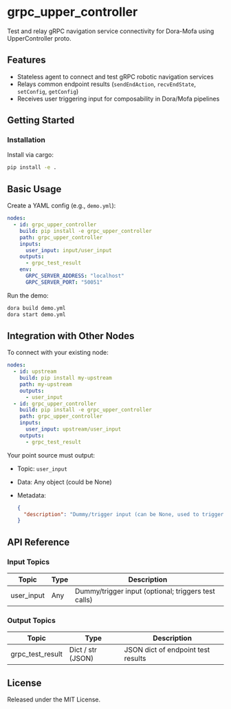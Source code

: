 # grpc_upper_controller

Test and relay gRPC navigation service connectivity for Dora-Mofa using UpperController proto.

## Features
- Stateless agent to connect and test gRPC robotic navigation services
- Relays common endpoint results (`sendEndAction`, `recvEndState`, `setConfig`, `getConfig`)
- Receives user triggering input for composability in Dora/Mofa pipelines

## Getting Started

### Installation
Install via cargo:
```bash
pip install -e .
```

## Basic Usage

Create a YAML config (e.g., `demo.yml`):

```yaml
nodes:
  - id: grpc_upper_controller
    build: pip install -e grpc_upper_controller
    path: grpc_upper_controller
    inputs:
      user_input: input/user_input
    outputs:
      - grpc_test_result
    env:
      GRPC_SERVER_ADDRESS: "localhost"
      GRPC_SERVER_PORT: "50051"
```

Run the demo:

```bash
dora build demo.yml
dora start demo.yml
```


## Integration with Other Nodes

To connect with your existing node:

```yaml
nodes:
  - id: upstream
    build: pip install my-upstream
    path: my-upstream
    outputs:
      - user_input
  - id: grpc_upper_controller
    build: pip install -e grpc_upper_controller
    path: grpc_upper_controller
    inputs:
      user_input: upstream/user_input
    outputs:
      - grpc_test_result
```

Your point source must output:

* Topic: `user_input`
* Data: Any object (could be None)
* Metadata:

  ```json
  {
    "description": "Dummy/trigger input (can be None, used to trigger calls)"
  }
  ```

## API Reference

### Input Topics

| Topic         | Type      | Description                                         |
| -------------| --------- | --------------------------------------------------- |
| user_input    | Any       | Dummy/trigger input (optional; triggers test calls)  |

### Output Topics

| Topic             | Type                | Description                         |
| ---------------- | ------------------- | ----------------------------------- |
| grpc_test_result  | Dict / str (JSON)   | JSON dict of endpoint test results  |


## License

Released under the MIT License.
